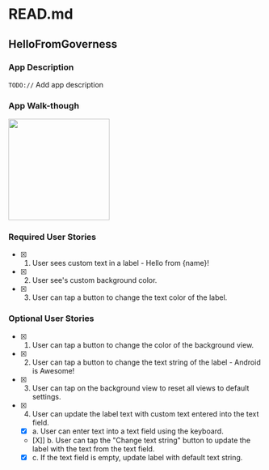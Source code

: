 # READ.md

## HelloFromGoverness

### App Description
`TODO://` Add app description

### App Walk-though

<img src="https://i.imgur.com/ORR2gMs.gif" width=200><br>

### Required User Stories
- [X] 1. User sees custom text in a label - Hello from {name}!
- [X] 2. User see's custom background color.
- [X] 3. User can tap a button to change the text color of the label.

### Optional User Stories
- [X] 1. User can tap a button to change the color of the background view.  
- [X] 2. User can tap a button to change the text string of the label - Android is Awesome!  
- [X] 3. User can tap on the background view to reset all views to default settings.  
- [X] 4. User can update the label text with custom text entered into the text field.  
   - [X] a. User can enter text into a text field using the keyboard.  
   - [X]] b. User can tap the "Change text string" button to update the label with the text from the text field.  
   - [X] c. If the text field is empty, update label with default text string.  
